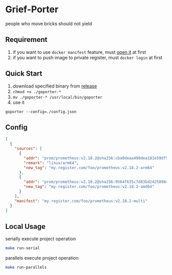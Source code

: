# Grief-Porter

people who move bricks should not yield

## Requirement

1. if you want to use `docker manifest` feature, must [open it](https://docs.docker.com/engine/reference/commandline/manifest/) at first
2. if you want to push image to private register, must `docker login` at first

## Quick Start

1. download specified binary from [release](https://github.com/weilaaa/grief-porter/releases)
2. `chmod +x ./goporter-*`
3. `mv ./goporter-* /usr/local/bin/goporter`
4. use it

```
goporter --config=./config.json
```

## Config

```json
[
  {
    "sources": [
      {
        "addr": "prom/prometheus:v2.18.2@sha256:cba0deaa490dea181e59df5ce8c10a0eb2c1aa0196f26c7eaade947448ae393a",
        "remark": "linux/arm64",
        "new_tag": "my.register.com/foo/prometheus:v2.18.2-arm64"
      },
      {
        "addr": "prom/prometheus:v2.18.2@sha256:9564f635c7d83bd242589842741bac3cf2746e9f94c250384850cf18ae09999d",
        "new_tag": "my.register.com/foo/prometheus:v2.18.2-amd64"
      }
    ],
    "manifest": "my.register.com/foo/prometheus:v2.18.2-multi"
  }
]
```

## Local Usage

serially execute project operation

```bash
make run-serial
```

parallels execute project operation

```bash
make run-parallels
```